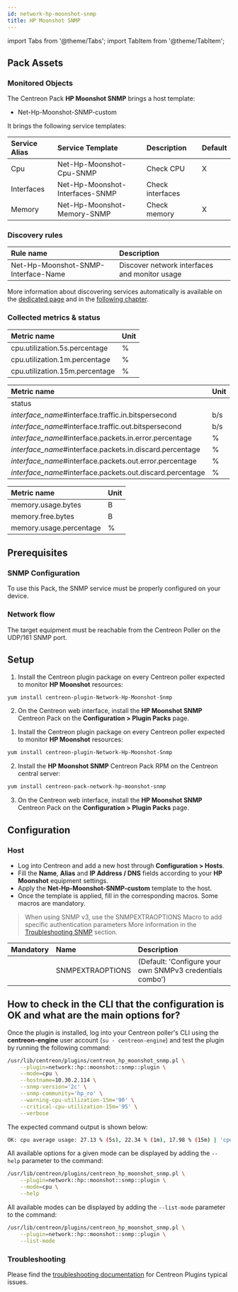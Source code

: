 ```yaml
---
id: network-hp-moonshot-snmp
title: HP Moonshot SNMP
---
```

import Tabs from '@theme/Tabs';
import TabItem from '@theme/TabItem';

## Pack Assets

### Monitored Objects

The Centreon Pack **HP Moonshot SNMP** brings a host template:
* Net-Hp-Moonshot-SNMP-custom

It brings the following service templates:

| Service Alias | Service Template                | Description                       | Default |
|:--------------|:--------------------------------|:----------------------------------|:--------|
| Cpu           | Net-Hp-Moonshot-Cpu-SNMP        | Check CPU                         | X       |
| Interfaces    | Net-Hp-Moonshot-Interfaces-SNMP | Check interfaces                  |         |
| Memory        | Net-Hp-Moonshot-Memory-SNMP     | Check memory                      | X       |

### Discovery rules

<Tabs groupId="sync">
<TabItem value="Service" label="Service">

| Rule name                           | Description                                         |
|:------------------------------------|:----------------------------------------------------|
| Net-Hp-Moonshot-SNMP-Interface-Name | Discover network interfaces and monitor usage|

More information about discovering services automatically is available on the [dedicated page](/docs/monitoring/discovery/services-discovery)
and in the [following chapter](/docs/monitoring/discovery/services-discovery/#discovery-rules).

</TabItem>
</Tabs>

### Collected metrics & status

<Tabs groupId="sync">
<TabItem value="Cpu" label="Cpu">

| Metric name                    | Unit |
| :----------------------------- | :--- |
| cpu.utilization.5s.percentage  | %    |
| cpu.utilization.1m.percentage  | %    |
| cpu.utilization.15m.percentage | %    |

</TabItem>
<TabItem value="Interfaces" label="Interfaces">

| Metric name                                               | Unit  |
| :-------------------------------------------------------- | :---- |
| status                                                    |       |
| *interface_name*#interface.traffic.in.bitspersecond       |  b/s  |
| *interface_name*#interface.traffic.out.bitspersecond      |  b/s  |
| *interface_name*#interface.packets.in.error.percentage    |  %    |
| *interface_name*#interface.packets.in.discard.percentage  |  %    |
| *interface_name*#interface.packets.out.error.percentage   |  %    |
| *interface_name*#interface.packets.out.discard.percentage |  %    |

</TabItem>
<TabItem value="Memory" label="Memory">

| Metric name             | Unit |
| :---------------------- | :--- |
| memory.usage.bytes      | B    |
| memory.free.bytes       | B    |
| memory.usage.percentage | %    |

</TabItem>
</Tabs>

## Prerequisites

### SNMP Configuration

To use this Pack, the SNMP service must be properly configured on your device.

### Network flow

The target equipment must be reachable from the Centreon Poller on the UDP/161 SNMP
port.

## Setup

<Tabs groupId="sync">
<TabItem value="Online License" label="Online License">

1. Install the Centreon plugin package on every Centreon poller expected to monitor **HP Moonshot** resources:

```bash
yum install centreon-plugin-Network-Hp-Moonshot-Snmp
```

2. On the Centreon web interface, install the **HP Moonshot SNMP** Centreon Pack on the **Configuration > Plugin Packs** page.

</TabItem>

<TabItem value="Offline License" label="Offline License">

1. Install the Centreon plugin package on every Centreon poller expected to monitor **HP Moonshot** resources:

```bash
yum install centreon-plugin-Network-Hp-Moonshot-Snmp
```

2. Install the **HP Moonshot SNMP** Centreon Pack RPM on the Centreon central server:

```bash
yum install centreon-pack-network-hp-moonshot-snmp
```

3. On the Centreon web interface, install the **HP Moonshot SNMP** Centreon Pack on the **Configuration > Plugin Packs** page.

</TabItem>
</Tabs>

## Configuration

### Host

* Log into Centreon and add a new host through **Configuration > Hosts**.
* Fill the **Name**, **Alias** and **IP Address / DNS** fields according to your **HP Moonshot** equipment settings.
* Apply the **Net-Hp-Moonshot-SNMP-custom** template to the host.
* Once the template is applied, fill in the corresponding macros. Some macros are mandatory.

> When using SNMP v3, use the SNMPEXTRAOPTIONS Macro to add specific authentication parameters 
> More information in the [Troubleshooting SNMP](../getting-started/how-to-guides/troubleshooting-plugins.md#snmpv3-options-mapping) section.

| Mandatory | Name             | Description                                              |
| :-------- | :--------------- | :------------------------------------------------------- |
|           | SNMPEXTRAOPTIONS | (Default: 'Configure your own SNMPv3 credentials combo') |

## How to check in the CLI that the configuration is OK and what are the main options for? 

Once the plugin is installed, log into your Centreon poller's CLI using the
**centreon-engine** user account (`su - centreon-engine`) and test the plugin by
running the following command:

```bash
/usr/lib/centreon/plugins/centreon_hp_moonshot_snmp.pl \
    --plugin=network::hp::moonshot::snmp::plugin \
    --mode=cpu \
    --hostname=10.30.2.114 \
    --snmp-version='2c' \
    --snmp-community='hp_ro' \
    --warning-cpu-utilization-15m='90' \
    --critical-cpu-utilization-15m='95' \
    --verbose
```

The expected command output is shown below:

```bash
OK: cpu average usage: 27.13 % (5s), 22.34 % (1m), 17.98 % (15m) | 'cpu.utilization.5s.percentage'=27.13%;;;0;100 'cpu.utilization.1m.percentage'=22.34%;;;0;100 'cpu.utilization.15m.percentage'=17.98%;0:90;0:95;0;100
```

All available options for a given mode can be displayed by adding the
`--help` parameter to the command:

```bash
/usr/lib/centreon/plugins/centreon_hp_moonshot_snmp.pl \
    --plugin=network::hp::moonshot::snmp::plugin \
    --mode=cpu \
    --help
```

All available modes can be displayed by adding the `--list-mode` parameter to
the command:

```bash
/usr/lib/centreon/plugins/centreon_hp_moonshot_snmp.pl \
    --plugin=network::hp::moonshot::snmp::plugin \
    --list-mode
```

### Troubleshooting

Please find the [troubleshooting documentation](../getting-started/how-to-guides/troubleshooting-plugins.md)
for Centreon Plugins typical issues.
